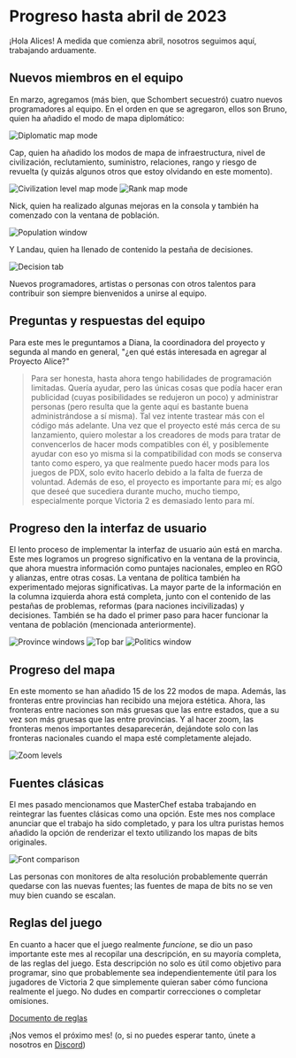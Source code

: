 # Progreso hasta abril de 2023

¡Hola Alices! A medida que comienza abril, nosotros seguimos aquí, trabajando arduamente.

## Nuevos miembros en el equipo

En marzo, agregamos (más bien, que Schombert secuestró) cuatro nuevos programadores al equipo. En el orden en que se agregaron, ellos son Bruno, quien ha añadido el modo de mapa diplomático:

![Diplomatic map mode](./images/Diplomatic_Map_Mode.png)

Cap, quien ha añadido los modos de mapa de infraestructura, nivel de civilización, reclutamiento, suministro, relaciones, rango y riesgo de revuelta (y quizás algunos otros que estoy olvidando en este momento).

![Civilization level map mode](./images/Civilization_Level_Map_Mode.png)
![Rank map mode](./images/Rank_Map_Mode.png)

Nick, quien ha realizado algunas mejoras en la consola y también ha comenzado con la ventana de población.

![Population window](./images/Population_Window_Start.png)

Y Landau, quien ha llenado de contenido la pestaña de decisiones.

![Decision tab](./images/Populated_Decision_Tab_Landau.png)

Nuevos programadores, artistas o personas con otros talentos para contribuir son siempre bienvenidos a unirse al equipo.

## Preguntas y respuestas del equipo

Para este mes le preguntamos a Diana, la coordinadora del proyecto y segunda al mando en general, "¿en qué estás interesada en agregar al Proyecto Alice?"

> Para ser honesta, hasta ahora tengo habilidades de programación limitadas. Quería ayudar, pero las únicas cosas que podía hacer eran publicidad (cuyas posibilidades se redujeron un poco) y administrar personas (pero resulta que la gente aquí es bastante buena administrándose a sí misma). Tal vez intente trastear más con el código más adelante. Una vez que el proyecto esté más cerca de su lanzamiento, quiero molestar a los creadores de mods para tratar de convencerlos de hacer mods compatibles con él, y posiblemente ayudar con eso yo misma si la compatibilidad con mods se conserva tanto como espero, ya que realmente puedo hacer mods para los juegos de PDX, solo evito hacerlo debido a la falta de fuerza de voluntad. Además de eso, el proyecto es importante para mí; es algo que deseé que sucediera durante mucho, mucho tiempo, especialmente porque Victoria 2 es demasiado lento para mí.

## Progreso den la interfaz de usuario

El lento proceso de implementar la interfaz de usuario aún está en marcha. Este mes logramos un progreso significativo en la ventana de la provincia, que ahora muestra información como puntajes nacionales, empleo en RGO y alianzas, entre otras cosas. La ventana de política también ha experimentado mejoras significativas. La mayor parte de la información en la columna izquierda ahora está completa, junto con el contenido de las pestañas de problemas, reformas (para naciones incivilizadas) y decisiones. También se ha dado el primer paso para hacer funcionar la ventana de población (mencionada anteriormente).

![Province windows](./images/Province_and_Focus_Windows.png)
![Top bar](./images/Top_Bar.png)
![Politics window](./images/Political_Reforms_Window.png)

## Progreso del mapa

En este momento se han añadido 15 de los 22 modos de mapa. Además, las fronteras entre provincias han recibido una mejora estética. Ahora, las fronteras entre naciones son más gruesas que las entre estados, que a su vez son más gruesas que las entre provincias. Y al hacer zoom, las fronteras menos importantes desaparecerán, dejándote solo con las fronteras nacionales cuando el mapa esté completamente alejado.

![Zoom levels](./images/Zoom_Levels.png)

## Fuentes clásicas

El mes pasado mencionamos que MasterChef estaba trabajando en reintegrar las fuentes clásicas como una opción. Este mes nos complace anunciar que el trabajo ha sido completado, y para los ultra puristas hemos añadido la opción de renderizar el texto utilizando los mapas de bits originales.

![Font comparison](./images/Fonts_detail.png)

Las personas con monitores de alta resolución probablemente querrán quedarse con las nuevas fuentes; las fuentes de mapa de bits no se ven muy bien cuando se escalan.

## Reglas del juego

En cuanto a hacer que el juego realmente *funcione*, se dio un paso importante este mes al recopilar una descripción, en su mayoría completa, de las reglas del juego. Esta descripción no solo es útil como objetivo para programar, sino que probablemente sea independientemente útil para los jugadores de Victoria 2 que simplemente quieran saber cómo funciona realmente el juego. No dudes en compartir correcciones o completar omisiones.

[Documento de reglas](https://github.com/Nivaturimika/Katerina-Engine/blob/main/docs/rules_es.md)

¡Nos vemos el próximo mes! (o, si no puedes esperar tanto, únete a nosotros en [Discord](https://discord.gg/QUJExr4mRn))